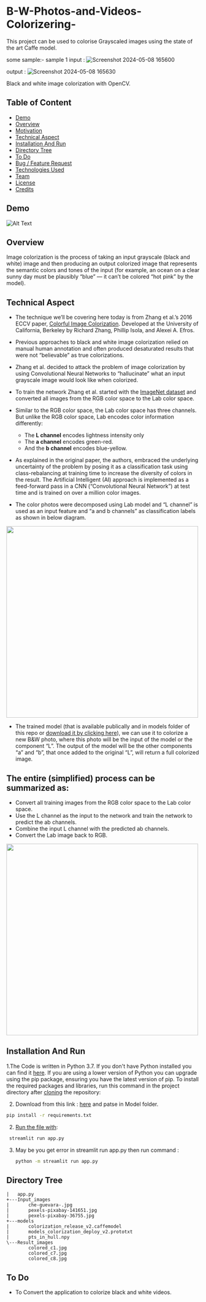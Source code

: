 # B-W-Photos-and-Videos-Colorizering-
This project can be used to colorise Grayscaled images using the state of the art Caffe model.


some sample:- 
sample 1 input :
![Screenshot 2024-05-08 165600](https://github.com/lifemax123/B-W-Photos-and-Videos-Colorizering-/assets/76859897/23b4b49f-5e80-41e5-9ff3-8c9b26243297)


output :
![Screenshot 2024-05-08 165630](https://github.com/lifemax123/B-W-Photos-and-Videos-Colorizering-/assets/76859897/d1960e39-100f-4e35-afe4-bb5cd3160861)


Black and white image colorization with OpenCV.
## Table of Content
  * [Demo](#demo)
  * [Overview](#overview)
  * [Motivation](#motivation)
  * [Technical Aspect](#technical-aspect)
  * [Installation And Run](#installation-and-run)
  * [Directory Tree](#directory-tree)
  * [To Do](#to-do)
  * [Bug / Feature Request](#bug---feature-request)
  * [Technologies Used](#technologies-used)
  * [Team](#team)
  * [License](#license)
  * [Credits](#credits)
## Demo
![Alt Text](https://j.gifs.com/2xVL2P.gif)

## Overview
Image colorization is the process of taking an input grayscale (black and white) image and then producing an output colorized image that represents the semantic colors and tones of the input (for example, an ocean on a clear sunny day must be plausibly “blue” — it can’t be colored “hot pink” by the model).


## Technical Aspect
- The technique we’ll be covering here today is from Zhang et al.’s 2016 ECCV paper, [Colorful Image Colorization](http://richzhang.github.io/colorization/). Developed at the University of California, Berkeley by Richard Zhang, Phillip Isola, and Alexei A. Efros.

- Previous approaches to black and white image colorization relied on manual human annotation and often produced    desaturated results that were not “believable” as true colorizations.

- Zhang et al. decided to attack the problem of image colorization by using Convolutional Neural Networks to  “hallucinate” what an input grayscale image would look like when colorized.

- To train the network Zhang et al. started with the [ImageNet dataset](http://image-net.org/) and converted all images from the RGB color space to the Lab color space.

- Similar to the RGB color space, the Lab color space has three channels. But unlike the RGB color space, Lab encodes color information differently:
  - The **L channel** encodes lightness intensity only
  - The **a channel** encodes green-red.
  - And the **b channel** encodes blue-yellow.

- As explained in the original paper, the authors, embraced the underlying uncertainty of the problem by posing it as a classification task using class-rebalancing at training time to increase the diversity of colors in the result. The Artificial Intelligent (AI) approach is implemented as a feed-forward pass in a CNN (“Convolutional Neural Network”) at test time and is trained on over a million color images.

- The color photos were decomposed using Lab model and “L channel” is used as an input feature and “a and b channels” as classification labels as shown in below diagram.

<img target="_blank" src="https://user-images.githubusercontent.com/71431013/99061015-eb844a80-25c6-11eb-8850-bcc9f74d91e6.png" width=500>

- The trained model (that is available publically and in models folder of this repo or [download it by clicking here]( http://eecs.berkeley.edu/~rich.zhang/projects/2016_colorization/files/demo_v2/colorization_release_v2.caffemodel)), we can use it to colorize a new B&W photo, where this photo will be the input of the model or the component “L”. The output of the model will be the other components “a” and “b”, that once added to the original “L”, will return a full colorized image.

## The entire (simplified) process can be summarized as:
- Convert all training images from the RGB color space to the Lab color space.
- Use the L channel as the input to the network and train the network to predict the ab channels.
- Combine the input L channel with the predicted ab channels.
- Convert the Lab image back to RGB.

<img target="_blank" src="https://user-images.githubusercontent.com/71431013/99061033-f048fe80-25c6-11eb-8bc5-d6312c7021b6.png" width=500>

## Installation And Run 
1.The Code is written in Python 3.7. If you don't have Python installed you can find it [here](https://www.python.org/downloads/). If you are using a lower version of Python you can upgrade using the pip package, ensuring you have the latest version of pip. To install the required packages and libraries, run this command in the project directory after [cloning](https://www.howtogeek.com/451360/how-to-clone-a-github-repository/) the repository:

2. Download from this link : [here](https://www.dropbox.com/s/dx0qvhhp5hbcx7z/colorization_release_v2.caffemodel?dl=1) and patse in Model folder. 
```bash
pip install -r requirements.txt
```
2. [Run the file with](https://docs.streamlit.io/en/stable/):
 ```bash
  streamlit run app.py
 ```
3. May be you get error in streamlit run app.py then run command :
   ```bash
   python -m streamlit run app.py
   ```
 
## Directory Tree 
```   
|   app.py  
+---Input_images
|       che-guevara-.jpg
|       pexels-pixabay-141651.jpg
|       pexels-pixabay-36755.jpg      
+---models
|       colorization_release_v2.caffemodel
|       models_colorization_deploy_v2.prototxt
|       pts_in_hull.npy     
\---Result_images
        colored_c1.jpg
        colored_c7.jpg
        colored_c8.jpg
```
## To Do
- To Convert the application to colorize black and white videos.


